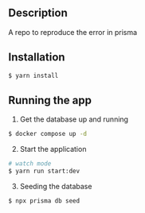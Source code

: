 ## Description

A repo to reproduce the error in prisma

## Installation

```bash
$ yarn install
```

## Running the app

1. Get the database up and running

```bash
$ docker compose up -d
```

2. Start the application

```bash
# watch mode
$ yarn run start:dev
```

3. Seeding the database

```bash
$ npx prisma db seed
```
